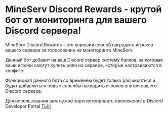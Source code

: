 # MineServ Discord Rewards - крутой бот от мониторинга для вашего Discord сервера!

MineServ Discord Rewards - это хороший способ наградить игроков вашего сервера за голосование на мониторинге MineServ.

Данный бот добавит на ваш Discord сервер систему баллов, за которые ваши игроки смогут купить роли на сервере, которые настраиваются в конфиге.

Функционал данного бота со временем будет только расширяться и будут добавляться новые способы наградить игроков внутри вашего Discord сервера.

Для использования вам нужно зарегистрировать приложение в Discord Developer Portal [ТЫК](https://discord.com/developers/applications)
[](./assets/Screenshot_1.png)